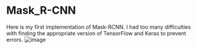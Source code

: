 # Mask_R-CNN
Here is my first implementation of Mask-RCNN.
I had too many difficulties with finding the appropriate version of TensorFlow and Keras to prevent errors.
![image](https://user-images.githubusercontent.com/67642255/145711570-284275c4-89a0-4965-a02d-1765a806a0c9.png)

